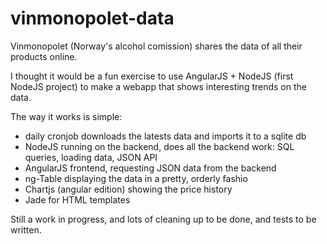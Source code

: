 # vinmonopolet-data

Vinmonopolet (Norway's alcohol comission) shares the data of all their products online. 

I thought it would be a fun exercise to use AngularJS + NodeJS (first NodeJS project) to make a webapp that shows interesting trends on the data. 

The way it works is simple: 
  - daily cronjob downloads the latests data and imports it to a sqlite db
  - NodeJS running on the backend, does all the backend work: SQL queries, loading data, JSON API
  - AngularJS frontend, requesting JSON data from the backend
  - ng-Table displaying the data in a pretty, orderly fashio
  - Chartjs (angular edition) showing the price history
  - Jade for HTML templates

Still a work in progress, and lots of cleaning up to be done, and tests to be written.
